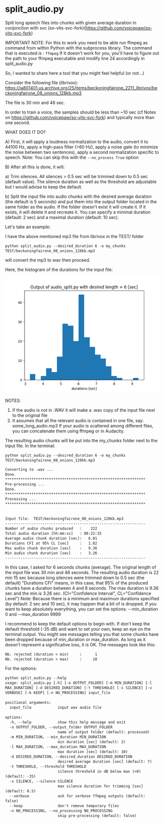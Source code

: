 # split_audio.py
Split long speech files into chunks with given average duration in conjonction with svc (so-vits-svc-fork)(https://github.com/voicepaw/so-vits-svc-fork)

IMPORTANT NOTE:
For this to work you need to be able run ffmpeg as command from within Python with the subprocess library. 
The command that is executed is : `ffmpeg`
If it doesn't work for you, you'll have to figure out the path to your ffmpeg executable and modify line 24 accordingly in split_audio.py

So, I wanted to share here a tool that you might feel helpful (or not...) 

Consider the following file (librivox):
https://ia801401.us.archive.org/25/items/beckoningfairone_2211_librivox/beckoningfairone_08_onions_128kb.mp3

The file is 30 min and 46 sec.

In order to train a voice, the samples should be less than ~10 sec (cf Notes on https://github.com/voicepaw/so-vits-svc-fork) and typically more than one second.

WHAT DOES IT DO?

A) First, it will apply a loudness normalization to the audio, convert it to 44100 Hz, apply a high-pass filter (>60 Hz), apply a noise gate (to minimize the noise between two sentences), apply a second normalization specific to speech.
Note: You can skip this with the `--no_process True` option 

B) After all this is done, it will:

a) Trim silences. All silences > 0.5 sec will be trimmed down to 0.5 sec (default value). The silence duration as well as the threshold are adjustable but I would advise to keep the default.

b) Split the input file into audio chunks with the desired average duration (the default is 5 seconds) and put them into the output folder located in the same folder as the audio. If the folder doesn't exist it will create it. If it exists, it will delete it and recreate it.
You can specify a minimal duration (default: 2 sec) and a maximal duration (default: 10 sec). 

Let's take an example:

I have the above mentioned mp3 file from librivox in the TEST/ folder
```
python split_audio.py --desired_duration 6 -o my_chunks TEST/beckoningfairone_08_onions_128kb.mp3
```
will convert the mp3 to wav then proceed. 

Here, the histogram of the durations for the input file:

![alt text](https://github.com/sbersier/split_audio/blob/main/audio_split.png?raw=true)

NOTES:

1) If the audio is not in .WAV it will make a .wav copy of the input file next to the original file
2) It assumes that all the relevant audio is contained in one file, say: some_long_audio.mp3
If your audio is scattered among different files, you can concatenate them using ffmpeg or in Audacity.


The resulting audio chunks will be put into the my_chunks folder next to the input file. In the terminal:

```
python split_audio.py --desired_duration 6 -o my_chunks TEST/beckoningfairone_08_onions_128kb.mp3
```
```
Converting to .wav ...
Done.
****************************************************************
Pre-processing ...
Done.
****************************************************************
Processing ...
****************************************************************


Input file:  TEST/beckoningfairone_08_onions_128kb.mp3
----------------------------------------------------------------
Number of audio chunks produced   :    222
Total audio duration [hh:mm:ss]   : 00:22:15
Average audio chunk duration [sec]:   6.01
Durations CFI at 95% CL [sec]     :   1.82
Max audio chunk duration [sec]    :   9.36
Min audio chunk duration [sec]    :   3.26
----------------------------------------------------------------
```

In this case, I asked for 6 seconds chunks (average). The original length of the input file was 30 min and 46 seconds. The resulting audio duration is 22 min 15 sec because long silences were trimmed down to 0.5 sec (the default) "Durations CFI" means, in this case, that 95% of the produced chunks have a duration between 4 and 8 seconds. The max duration is 9.36 sec and the min is 3.26 sec.  (CI="Confidence Interval", CL="Confidence Level") Note: Because there is a minimum and maximum durations specified (by default: 2 sec and 10 sec), it may happen that a bit of is dropped. If you want to keep absolutely everything, you can set the options: --min_duration 0  and --max_duration 9999

I recommend to keep the default options to begin with. 
If don't keep the default threshold (-35 dB) and want to set your own, keep an eye on the terminal output. You might see messages telling you that some chunks have been dropped because of min_duration or max_duration. As long as it doesn't represent a significative loss, it is OK.
The messages look like this:
```
Nb. rejected (duration < min)     :      1
Nb. rejected (duration > max)     :     10
```

For the options:
```
python split_audio.py --help
usage: split_audio.py [-h] [-o OUTPUT_FOLDER] [-m MIN_DURATION] [-l MAX_DURATION] [-d DESIRED_DURATION] [-t THRESHOLD] [-s SILENCE] [-v VERBOSE] [-k KEEP] [-n NO_PROCESSING] input_file

positional arguments:
  input_file            input wav audio file

options:
  -h, --help            show this help message and exit
  -o OUTPUT_FOLDER, --output_folder OUTPUT_FOLDER
                        name of output folder (default: processed)
  -m MIN_DURATION, --min_duration MIN_DURATION
                        min duration [sec] (default: 2)
  -l MAX_DURATION, --max_duration MAX_DURATION
                        max duration [sec] (default: 10)
  -d DESIRED_DURATION, --desired_duration DESIRED_DURATION
                        desired average duration [sec] (default: 7)
  -t THRESHOLD, --threshold THRESHOLD
                        silence threshold in dB below max (<0) (default: -35)
  -s SILENCE, --silence SILENCE
                        max silence duration for trimming [sec] (default: 0.5)
  --verbose             ask for verbose ffmpeg outputs (default: false)
  --keep                don't remove temporary files
  -n NO_PROCESSING, --no_processing NO_PROCESSING
                        skip pre-processing (default: false)

```


